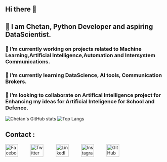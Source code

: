 ## Hi there 👋

<!--
**chetanlondhe1112/chetanlondhe1112** is a ✨ _special_ ✨ repository because its `README.md` (this file) appears on your GitHub profile.

Here are some ideas to get you started:

- 🔭 I’m currently working on projects related to Machine Learning,Artificial Intelligence,Automation and Intersystem Communications.  
- 🌱 I’m currently learning DataScience, AI tools, Communication Brokers.
- 👯 I’m looking to collaborate on Artifical Intelligence project for Enhancing my ideas for Artificial Inteligence for School and Defence.
- 🤔 I’m looking for help with ...
- 💬 Ask me about ...
- 📫 How to reach me: ...
- 😄 Pronouns: ...
- ⚡ Fun fact: ...
-->
## 🔭 I am Chetan, Python Developer and aspiring DataScientist.

### 🔭 I’m currently working on projects related to Machine Learning,Artificial Intelligence,Automation and Intersystem Communications.  
### 🌱 I’m currently learning DataScience, AI tools, Communication Brokers.
### 👯 I’m looking to collaborate on Artifical Intelligence project for Enhancing my ideas for Artificial Inteligence for School and Defence.

![Chetan's GitHub stats](https://github-readme-stats.vercel.app/api?username=chetanlondhe1112&show_icons=true&theme=transparent)
![Top Langs](https://github-readme-stats.vercel.app/api/top-langs/?username=chetanlondhe1112&layout=compact)

## Contact :
<div style="display: flex; gap: 40px;">
    <a href="https://www.facebook.com/YourPageName">
        <img src="https://upload.wikimedia.org/wikipedia/commons/5/51/Facebook_f_logo_%282019%29.svg" alt="Facebook" width="40" height="40" />
    </a>
    <a href="https://twitter.com/chetanlondhe333">
        <img src="https://img.freepik.com/premium-vector/new-twitter-logo-x-2023-twitter-x-logo-official-vector-download_691560-10797.jpg?w=360" alt="Twitter" width="40" height="40" />
    </a>
    <a href="https://www.linkedin.com/in/chetanlondhe333/">
        <img src="https://encrypted-tbn0.gstatic.com/images?q=tbn:ANd9GcS0bGEl9v47XieEtHyj0TqTr1tOXJmib-KHtw&s" alt="LinkedIn" width="40" height="40" />
    </a>
    <a href="https://www.instagram.com/YourProfile">
        <img src="https://upload.wikimedia.org/wikipedia/commons/a/a5/Instagram_icon.png" alt="Instagram" width="40" height="40" />
    </a>
    <a href="https://github.com/chetanlondhe1112">
        <img src="https://upload.wikimedia.org/wikipedia/commons/9/91/Octicons-mark-github.svg" alt="GitHub" width="40" height="40" />
    </a>
</div>

